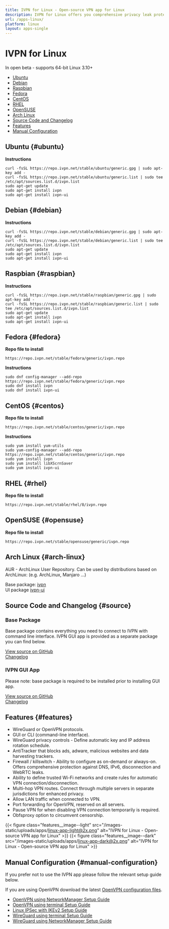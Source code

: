```yaml
---
title: IVPN for Linux - Open-source VPN app for Linux
description: IVPN for Linux offers you comprehensive privacy leak protection with the IVPN firewall, automatic connection on insecure Wi-Fi and Multi-hop.
url: /apps-linux/
platform: linux
layout: apps-single
---
```

# IVPN for Linux

In open beta - supports 64-bit Linux 3.10+

* [Ubuntu](#ubuntu)  
* [Debian](#debian)  
* [Raspbian](#raspbian)  
* [Fedora](#fedora)  
* [CentOS](#centos)  
* [RHEL](#rhel)  
* [OpenSUSE](#opensuse)  
* [Arch Linux](#arch-linux)  
* [Source Code and Changelog](#source)  
* [Features](#features)  
* [Manual Configuration](#manual-configuration)  

## Ubuntu {#ubuntu}

**Instructions** 
```
curl -fsSL https://repo.ivpn.net/stable/ubuntu/generic.gpg | sudo apt-key add -
curl -fsSL https://repo.ivpn.net/stable/ubuntu/generic.list | sudo tee /etc/apt/sources.list.d/ivpn.list
sudo apt-get update
sudo apt-get install ivpn
sudo apt-get install ivpn-ui
```

## Debian {#debian}

**Instructions**  
```
curl -fsSL https://repo.ivpn.net/stable/debian/generic.gpg | sudo apt-key add -
curl -fsSL https://repo.ivpn.net/stable/debian/generic.list | sudo tee /etc/apt/sources.list.d/ivpn.list
sudo apt-get update
sudo apt-get install ivpn
sudo apt-get install ivpn-ui
```

## Raspbian {#raspbian}

**Instructions**  
```
curl -fsSL https://repo.ivpn.net/stable/raspbian/generic.gpg | sudo apt-key add -
curl -fsSL https://repo.ivpn.net/stable/raspbian/generic.list | sudo tee /etc/apt/sources.list.d/ivpn.list
sudo apt-get update
sudo apt-get install ivpn
sudo apt-get install ivpn-ui
```

## Fedora {#fedora}

**Repo file to install**  
```
https://repo.ivpn.net/stable/fedora/generic/ivpn.repo
```

**Instructions**  
```
sudo dnf config-manager --add-repo https://repo.ivpn.net/stable/fedora/generic/ivpn.repo
sudo dnf install ivpn
sudo dnf install ivpn-ui
```

## CentOS {#centos}

**Repo file to install**  
```
https://repo.ivpn.net/stable/centos/generic/ivpn.repo
```

**Instructions**  
```
sudo yum install yum-utils
sudo yum-config-manager --add-repo https://repo.ivpn.net/stable/centos/generic/ivpn.repo
sudo yum install ivpn
sudo yum install libXScrnSaver
sudo yum install ivpn-ui
```

## RHEL {#rhel}

**Repo file to install**

```
https://repo.ivpn.net/stable/rhel/8/ivpn.repo
```

## OpenSUSE {#opensuse}

**Repo file to install**

```
https://repo.ivpn.net/stable/opensuse/generic/ivpn.repo
```

## Arch Linux {#arch-linux}

AUR - ArchLinux User Repository. Can be used by distributions based on ArchLinux: (e.g. ArchLinux, Manjaro ...)

Base package: [ivpn](https://aur.archlinux.org/packages/ivpn/)  
UI package [ivpn-ui](https://aur.archlinux.org/packages/ivpn-ui/)  

## Source Code and Changelog {#source}

### Base Package

Base package contains everything you need to connect to IVPN with command line interface. IVPN GUI app is provided as a separate package you can find below.

[View source on GitHub](https://github.com/ivpn/desktop-app-cli)  
[Changelog](https://github.com/ivpn/desktop-app-cli/blob/master/CHANGELOG.md)  

### IVPN GUI App

Please note: base package is required to be installed prior to installing GUI app.

[View source on GitHub](https://github.com/ivpn/desktop-app-ui2)  
[Changelog](https://github.com/ivpn/desktop-app-ui2/blob/master/CHANGELOG.md)  

## Features {#features}

* WireGuard or OpenVPN protocols.
* GUI or CLI (command-line interface).
* WireGuard privacy controls - Define automatic key and IP address rotation schedule.
* AntiTracker that blocks ads, adware, malicious websites and data harvesting trackers.
* Firewall / killswitch - Ability to configure as on-demand or always-on. Offers comprehensive protection against DNS, IPv6, disconnection and WebRTC leaks.
* Ability to define trusted Wi-Fi networks and create rules for automatic VPN connection/disconnection.
* Multi-hop VPN routes. Connect through multiple servers in separate jurisdictions for enhanced privacy.
* Allow LAN traffic when connected to VPN.
* Port forwarding for OpenVPN, reserved on all servers.
* Pause VPN for when disabling VPN connection temporarily is required.
* Obfsproxy option to circumvent censorship.

{{< figure class="features__image--light" src="/images-static/uploads/apps/linux-app-light@2x.png" alt="IVPN for Linux - Open-source VPN app for Linux" >}}
{{< figure class="features__image--dark" src="/images-static/uploads/apps/linux-app-dark@2x.png" alt="IVPN for Linux - Open-source VPN app for Linux" >}}

## Manual Configuration {#manual-configuration}

If you prefer not to use the IVPN app please follow the relevant setup guide below.

If you are using OpenVPN download the latest [OpenVPN configuration files](/releases/config/ivpn-openvpn-config.zip).

* [OpenVPN using NetworkManager Setup Guide](/setup/linux-netman/)
* [OpenVPN using terminal Setup Guide](/setup/linux-terminal/)
* [Linux IPSec with IKEv2 Setup Guide](/setup/linux-ipsec-with-ikev2/)
* [WireGuard using terminal Setup Guide](/setup/linux-wireguard/)
* [WireGuard using NetworkManager Setup Guide](/setup/linux-wireguard-netman/)
